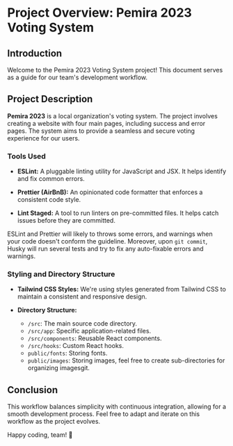 # Project Overview: Pemira 2023 Voting System

## Introduction

Welcome to the Pemira 2023 Voting System project! This document serves as a guide for our team's development workflow.

## Project Description

**Pemira 2023** is a local organization's voting system. The project involves creating a website with four main pages, including success and error pages. The system aims to provide a seamless and secure voting experience for our users.

### Tools Used

- **ESLint:** A pluggable linting utility for JavaScript and JSX. It helps identify and fix common errors.
  
- **Prettier (AirBnB):** An opinionated code formatter that enforces a consistent code style.

- **Lint Staged:** A tool to run linters on pre-committed files. It helps catch issues before they are committed.

ESLint and Prettier will likely to throws some errors, and warnings when your code doesn't conform the guideline. Moreover, upon `git commit`, Husky will run several tests and try to fix any auto-fixable errors and warnings.

### Styling and Directory Structure

- **Tailwind CSS Styles:** We're using styles generated from Tailwind CSS to maintain a consistent and responsive design.

- **Directory Structure:**
  - `/src`: The main source code directory.
  - `/src/app`: Specific application-related files.
  - `/src/components`: Reusable React components.
  - `/src/hooks`: Custom React hooks.
  - `public/fonts`: Storing fonts.
  - `public/images`: Storing images, feel free to create sub-directories for organizing imagesgit.

## Conclusion

This workflow balances simplicity with continuous integration, allowing for a smooth development process. Feel free to adapt and iterate on this workflow as the project evolves.

Happy coding, team! 🚀
